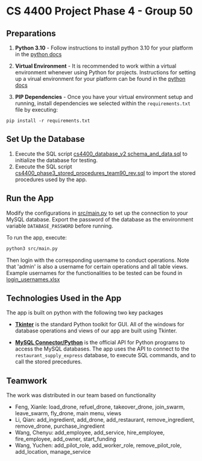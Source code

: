 # CS 4400 Project Phase 4 - Group 50

## Preparations

1. **Python 3.10** - Follow instructions to install python 3.10 for your platform in the [python docs](https://docs.python.org/3.10/using/)

2. **Virtual Environment** - It is recommended to work within a virtual environment whenever using Python for projects. Instructions for setting up a virual environment for your platform can be found in the [python docs](https://packaging.python.org/guides/installing-using-pip-and-virtual-environments/) 

3. **PIP Dependencies** - Once you have your virtual environment setup and running, install dependencies we selected within the `requirements.txt` file by executing:
```
pip install -r requirements.txt
```


## Set Up the Database

1. Execute the SQL script [cs4400_database_v2 schema_and_data.sql](./cs4400_database_v2%20schema_and_data.sql) to initialize the database for testing.
2. Execute the SQL script [cs4400_phase3_stored_procedures_team90_rev.sql](./cs4400_phase3_stored_procedures_team90_rev.sql) to import the stored procedures used by the app.


## Run the App

Modify the configurations in [src/main.py](./src/main.py) to set up the connection to your MySQL database. Export the password of the database as the environment variable `DATABASE_PASSWORD` before running.

To run the app, execute:
```bash
python3 src/main.py
```

Then login with the corresponding username to conduct operations. Note that 'admin' is also a username for certain operations and all table views. Example usernames for the functionalities to be tested can be found in [login_usernames.xlsx](./login_usernames.xlsx)

## Technologies Used in the App

The app is built on python with the following two key packages

- [**Tkinter**](https://docs.python.org/3/library/tkinter.html) is the standard Python toolkit for GUI. All of the windows for database operations and views of our app are built using Tkinter.

- [**MySQL Connector/Python**](https://dev.mysql.com/doc/connector-python/en/) is the official API for Python programs to access the MySQL databases. The app uses the API to connect to the `restaurant_supply_express` database, to execute SQL commands, and to call the stored precedures.


## Teamwork

The work was distributed in our team based on functionality

- Feng, Xianle: load_drone, refuel_drone, takeover_drone, join_swarm, leave_swarm, fly_drone, main menu, views
- Li, Qian: add_ingredient, add_drone, add_restaurant, remove_ingredient, remove_drone, purchase_ingredient
- Wang, Chenyu: add_employee, add_service, hire_employee, fire_employee, add_owner, start_funding
- Wang, Yuchen: add_pilot_role, add_worker_role, remove_pilot_role, add_location, manage_service